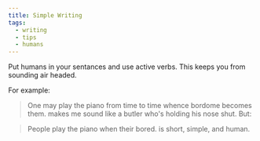 ```yaml
---
title: Simple Writing 
tags:
  - writing
  - tips
  - humans
---
```


Put humans in your sentances and use active verbs. This keeps you from sounding
air headed.

For example:

> One may play the piano from time to time whence bordome becomes them.
makes me sound like a butler who's holding his nose shut. But:

> People play the piano when their bored.
is short, simple, and human.

